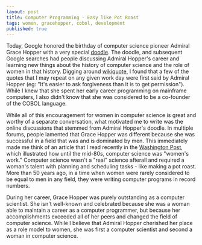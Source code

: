 ```yaml
---
layout: post
title: Computer Programming - Easy like Pot Roast
tags: women, gracehopper, cobol, development
published: true
---
```


<!-- <p><img src="{{ site.url }}/assets/grace_hopper.jpg"></p> -->

<p>
  Today, Google honored the birthday of computer science pioneer Admiral Grace Hopper with a very special <a href="http://newsfeed.time.com/2013/12/09/google-doodle-honors-grace-hopper-early-computer-scientist/">doodle</a>. The doodle, and subsequent Google searches had people discussing Admiral Hopper's career and learning new things about the history of computer science and the role of women in that history. Digging around <a href="http://en.wikiquote.org/wiki/Grace_Hopper">wikiquote</a>, I found that a few of the quotes
  that I may repeat on any given work day were first said by Admiral Hopper (eg: "It's easier to ask forgiveness than it is to get permission"). While I knew that she spent her early career
  programming on mainframe computers, I also didn't know that she was considered to be a
  co-founder of the COBOL language.
</p>

<p>
  While all of this encouragement for women in computer science is great and worthy of a separate conversation, what motivated me to write was the online discussions that stemmed
  from Admiral Hopper's doodle. In multiple forums, people lamented that Grace Hopper was different because she was successful in a field that was and is dominated by men. This immediately made me think of an article that I read recently in the <a href="http://www.washingtonpost.com/opinions/when-computer-programming-was-womens-work/2011/08/24/gIQAdixGgJ_story_1.html">Washington Post</a>, which illustrated how until the mid-80s, computer science was "women's work." Computer science wasn't a "real" science afterall and required a woman's talent with planning and scheduling tasks - like making a pot roast. More than 50 years ago, in a time when women were rarely considered to be equal to men in any field, they were writing computer programs in record
  numbers.
</p>

<!-- <p><img src="{{ site.url }}/assets/cosmopolitan-april-1967.jpg"></p> -->

<p>
  During her career, Grace Hopper was purely outstanding as a computer scientist.
  She isn't well-known and celebrated because she was a woman able to maintain a career as a computer programmer, but because her accomplishments exceeded all of her peers and changed the field of computer science. While I believe that Admiral Hopper cherished her place as a role
  model to women, she was first a computer scientist and second a woman in computer science.
</p>

